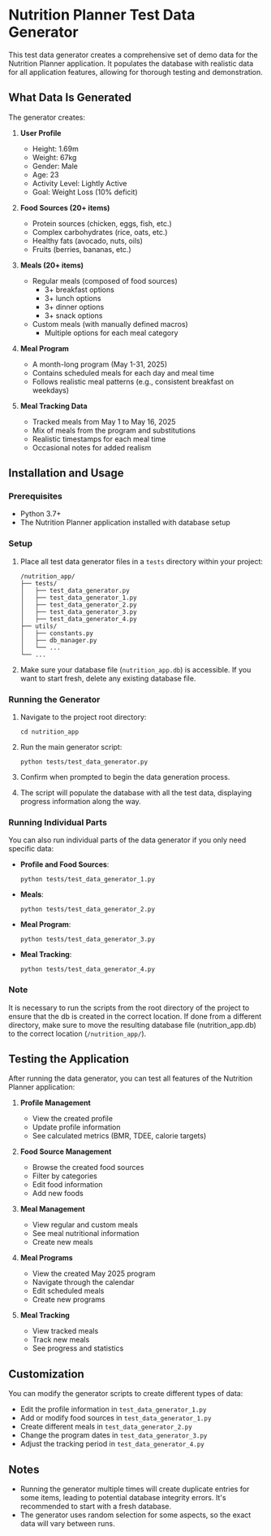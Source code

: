 # Nutrition Planner Test Data Generator

This test data generator creates a comprehensive set of demo data for the Nutrition Planner application. It populates the database with realistic data for all application features, allowing for thorough testing and demonstration.

## What Data Is Generated

The generator creates:

1. **User Profile**
   - Height: 1.69m
   - Weight: 67kg
   - Gender: Male
   - Age: 23
   - Activity Level: Lightly Active
   - Goal: Weight Loss (10% deficit)

2. **Food Sources (20+ items)**
   - Protein sources (chicken, eggs, fish, etc.)
   - Complex carbohydrates (rice, oats, etc.)
   - Healthy fats (avocado, nuts, oils)
   - Fruits (berries, bananas, etc.)

3. **Meals (20+ items)**
   - Regular meals (composed of food sources)
     - 3+ breakfast options
     - 3+ lunch options
     - 3+ dinner options
     - 3+ snack options
   - Custom meals (with manually defined macros)
     - Multiple options for each meal category

4. **Meal Program**
   - A month-long program (May 1-31, 2025)
   - Contains scheduled meals for each day and meal time
   - Follows realistic meal patterns (e.g., consistent breakfast on weekdays)

5. **Meal Tracking Data**
   - Tracked meals from May 1 to May 16, 2025
   - Mix of meals from the program and substitutions
   - Realistic timestamps for each meal time
   - Occasional notes for added realism

## Installation and Usage

### Prerequisites
- Python 3.7+
- The Nutrition Planner application installed with database setup

### Setup

1. Place all test data generator files in a `tests` directory within your project:
   ```
   /nutrition_app/
   ├── tests/
   │   ├── test_data_generator.py
   │   ├── test_data_generator_1.py
   │   ├── test_data_generator_2.py
   │   ├── test_data_generator_3.py
   │   ├── test_data_generator_4.py
   ├── utils/
   │   ├── constants.py
   │   ├── db_manager.py
   │   └── ...
   └── ...
   ```

2. Make sure your database file (`nutrition_app.db`) is accessible. If you want to start fresh, delete any existing database file.

### Running the Generator

1. Navigate to the project root directory:
   ```
   cd nutrition_app
   ```

2. Run the main generator script:
   ```
   python tests/test_data_generator.py
   ```

3. Confirm when prompted to begin the data generation process.

4. The script will populate the database with all the test data, displaying progress information along the way.

### Running Individual Parts

You can also run individual parts of the data generator if you only need specific data:

- **Profile and Food Sources**:
  ```
  python tests/test_data_generator_1.py
  ```

- **Meals**:
  ```
  python tests/test_data_generator_2.py
  ```

- **Meal Program**:
  ```
  python tests/test_data_generator_3.py
  ```

- **Meal Tracking**:
  ```
  python tests/test_data_generator_4.py
  ```

### Note

It is necessary to run the scripts from the root directory of the project to ensure that the db is created in the correct location. If done from a different directory, make sure to move the resulting database file (nutrition_app.db) to the correct location (`/nutrition_app/`).
## Testing the Application

After running the data generator, you can test all features of the Nutrition Planner application:

1. **Profile Management**
   - View the created profile
   - Update profile information
   - See calculated metrics (BMR, TDEE, calorie targets)

2. **Food Source Management**
   - Browse the created food sources
   - Filter by categories
   - Edit food information
   - Add new foods

3. **Meal Management**
   - View regular and custom meals
   - See meal nutritional information
   - Create new meals

4. **Meal Programs**
   - View the created May 2025 program
   - Navigate through the calendar
   - Edit scheduled meals
   - Create new programs

5. **Meal Tracking**
   - View tracked meals
   - Track new meals
   - See progress and statistics

## Customization

You can modify the generator scripts to create different types of data:

- Edit the profile information in `test_data_generator_1.py`
- Add or modify food sources in `test_data_generator_1.py`
- Create different meals in `test_data_generator_2.py`
- Change the program dates in `test_data_generator_3.py`
- Adjust the tracking period in `test_data_generator_4.py`

## Notes

- Running the generator multiple times will create duplicate entries for some items, leading to potential database integrity errors. It's recommended to start with a fresh database.
- The generator uses random selection for some aspects, so the exact data will vary between runs.
